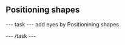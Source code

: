 <h2 class="c-project-heading--task">Positioning shapes</h2>

--- task ---
add eyes by Positionining shapes

--- /task --- 